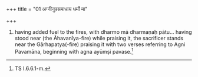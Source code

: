 +++
title = "01 अग्नीनुपसमाधाय धर्मो मा"

+++
1. having added fuel to the fires, with dharmo mā dharmaṇaḥ pātu... having stood near (the Āhavanīya-fire) while praising it, the sacrificer stands near the Gārhapatya(-fire) praising it with two verses referring to Agni Pavamāna, beginning with agna ayūmṣi pavase.[^2]  


[^1]: Cf. MS I.5.11.  

[^2]: TS I.6.6.1-m.  
